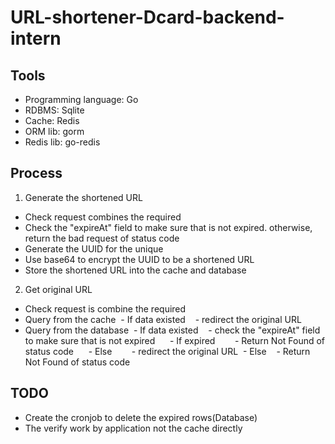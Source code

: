 # URL-shortener-Dcard-backend-intern

## Tools

- Programming language: Go
- RDBMS: Sqlite
- Cache: Redis
- ORM lib: gorm
- Redis lib: go-redis

## Process

1. Generate the shortened URL

- Check request combines the required
- Check the "expireAt" field to make sure that is not expired. otherwise, return the bad request of status code
- Generate the UUID for the unique
- Use base64 to encrypt the UUID to be a shortened URL
- Store the shortened URL into the cache and database

2. Get original URL

- Check request is combine the required
- Query from the cache
   - If data existed
     - redirect the original URL
- Query from the database
   - If data existed
     - check the "expireAt" field to make sure that is not expired
       - If expired
         - Return Not Found of status code
       - Else
         - redirect the original URL
   - Else
     - Return Not Found of status code

## TODO

- Create the cronjob to delete the expired rows(Database)
- The verify work by application not the cache directly
